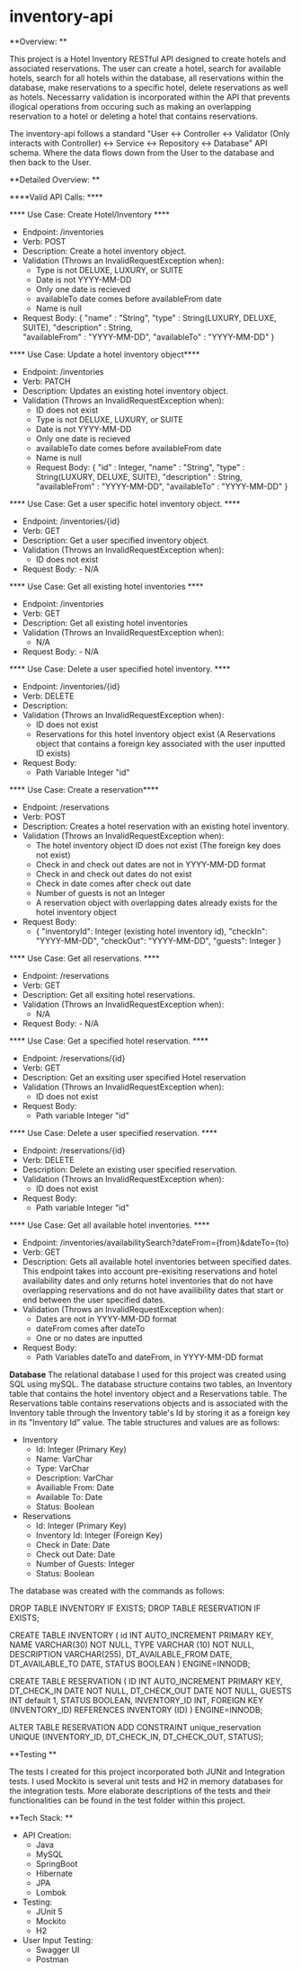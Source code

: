 # inventory-api
**Overview: **

This project is a Hotel Inventory RESTful API designed to create hotels and associated reservations. The user can create a hotel, search for available hotels, search for all hotels within the database, all reservations within the database, make reservations to a specific hotel, delete reservations as well as hotels. Necessarry validation is incorporated within the API that prevents illogical operations from occuring such as making an overlapping reservation to a hotel or deleting a hotel that contains reservations.

The inventory-api follows a standard "User <-> Controller <-> Validator (Only interacts with Controller) <-> Service <-> Repository <-> Database" API schema. Where the data flows down from the User to the database and then back to the User. 

**Detailed Overview: **

****Valid API Calls: ****

****  Use Case: Create Hotel/Inventory ****
  - Endpoint: /inventories
  - Verb: POST
  - Description: Create a hotel inventory object. 
  - Validation (Throws an InvalidRequestException when): 
    - Type is not DELUXE, LUXURY, or SUITE
    - Date is not YYYY-MM-DD
    - Only one date is recieved
    - availableTo date comes before availableFrom date
    - Name is null 
  - Request Body: 
      { 
      "name" : "String", 
      "type" : String(LUXURY, DELUXE, SUITE), 
      "description" : String,   
      "availableFrom" : "YYYY-MM-DD", 
      "availableTo" : "YYYY-MM-DD" 
      }

****  Use Case: Update a hotel inventory object****
  - Endpoint: /inventories
  - Verb: PATCH
  - Description: Updates an existing hotel inventory object.
  - Validation (Throws an InvalidRequestException when): 
    - ID does not exist 
    - Type is not DELUXE, LUXURY, or SUITE
    - Date is not YYYY-MM-DD
    - Only one date is recieved
    - availableTo date comes before availableFrom date
    - Name is null 
    - Request Body: 
      { 
      "id" : Integer, 
      "name" : "String", 
      "type" : String(LUXURY, DELUXE, SUITE), 
      "description" : String,   
      "availableFrom" : "YYYY-MM-DD", 
      "availableTo" : "YYYY-MM-DD" 
      }

****  Use Case: Get a user specific hotel inventory object. ****
  - Endpoint: /inventories/{id}
  - Verb: GET
  - Description: Get a user specified inventory object. 
  - Validation (Throws an InvalidRequestException when): 
    -  ID does not exist 
  -  Request Body: 
    -  N/A

****  Use Case: Get all existing hotel inventories ****
  - Endpoint: /inventories
  - Verb: GET
  - Description: Get all existing hotel inventories 
  - Validation (Throws an InvalidRequestException when): 
    - N/A
  -  Request Body: 
    -  N/A

****  Use Case: Delete a user specified hotel inventory. ****
  - Endpoint: /inventories/{id}
  - Verb: DELETE
  - Description: 
  - Validation (Throws an InvalidRequestException when): 
    - ID does not exist 
    - Reservations for this hotel inventory object exist (A Reservations object that contains a foreign key associated with the user inputted ID exists) 
  - Request Body: 
    -  Path Variable Integer "id" 

****  Use Case: Create a reservation****
  - Endpoint: /reservations
  - Verb: POST
  - Description: Creates a hotel reservation with an existing hotel inventory. 
  - Validation (Throws an InvalidRequestException when): 
    - The hotel inventory object ID does not exist (The foreign key does not exist) 
    - Check in and check out dates are not in YYYY-MM-DD format
    - Check in and check out dates do not exist
    - Check in date comes after check out date
    - Number of guests is not an Integer 
    - A reservation object with overlapping dates already exists for the hotel inventory object
  - Request Body: 
    - {
    "inventoryId": Integer (existing hotel inventory id),
    "checkIn": "YYYY-MM-DD",
    "checkOut": "YYYY-MM-DD",
    "guests": Integer
    }

****  Use Case: Get all reservations. ****
  - Endpoint: /reservations
  - Verb: GET
  - Description: Get all exsiting hotel reservations. 
  - Validation (Throws an InvalidRequestException when): 
    - N/A
  -  Request Body: 
    - N/A


****  Use Case: Get a specified hotel reservation. ****
  - Endpoint: /reservations/{id}
  - Verb: GET
  - Description: Get an exsiting user specified Hotel reservation 
  - Validation (Throws an InvalidRequestException when): 
    - ID does not exist 
  - Request Body: 
    -  Path variable Integer "id"

****  Use Case: Delete a user specified reservation. ****
  - Endpoint: /reservations/{id}
  - Verb: DELETE
  - Description: Delete an existing user specified reservation. 
  - Validation (Throws an InvalidRequestException when): 
    - ID does not exist 
  - Request Body: 
    - Path variable Integer "id" 

****  Use Case: Get all available hotel inventories. ****
  - Endpoint: /inventories/availabilitySearch?dateFrom={from}&dateTo={to}
  - Verb: GET
  - Description: Gets all available hotel inventories between specified dates. This endpoint takes into account pre-exisiting reservations and hotel availability dates and only returns hotel inventories that do not have overlapping reservations and do not have availibility dates that start or end between the user specified dates. 
  - Validation (Throws an InvalidRequestException when): 
    - Dates are not in YYYY-MM-DD format
    - dateFrom comes after dateTo
    - One or no dates are inputted 
  - Request Body: 
    - Path Variables dateTo and dateFrom, in YYYY-MM-DD format

**Database**
  The relational database I used for this project was created using SQL using mySQL. The database structure contains two tables, an Inventory table that contains the hotel inventory object and a Reservations table. The Reservations table contains reservations objects and is associated with the Inventory table through the Inventory table's Id by storing it as a foreign key in its "Inventory Id" value. The table structures and values are as follows: 
 
  - Inventory 
    - Id: Integer (Primary Key) 
    - Name: VarChar
    - Type: VarChar
    - Description: VarChar
    - Availiable From: Date 
    - Available To: Date 
    - Status: Boolean 
  - Reservations 
    -  Id: Integer (Primary Key) 
    -  Inventory Id: Integer (Foreign Key) 
    -  Check in Date: Date 
    -  Check out Date: Date
    -  Number of Guests: Integer 
    -  Status: Boolean 
  
  The database was created with the commands as follows: 
  
  
DROP TABLE INVENTORY IF EXISTS;
DROP TABLE RESERVATION IF EXISTS;
 
CREATE TABLE INVENTORY (
    id INT AUTO_INCREMENT PRIMARY KEY,
    NAME VARCHAR(30) NOT NULL,
    TYPE VARCHAR (10) NOT NULL,
    DESCRIPTION VARCHAR(255),
    DT_AVAILABLE_FROM DATE,
    DT_AVAILABLE_TO DATE,
    STATUS BOOLEAN
)  ENGINE=INNODB;
 
CREATE TABLE RESERVATION (
    ID INT AUTO_INCREMENT PRIMARY KEY,
    DT_CHECK_IN DATE NOT NULL,
    DT_CHECK_OUT DATE NOT NULL,
    GUESTS INT default 1,
    STATUS BOOLEAN,
    INVENTORY_ID INT,
    FOREIGN KEY (INVENTORY_ID) REFERENCES INVENTORY (ID)
) ENGINE=INNODB;
 
ALTER TABLE RESERVATION
ADD CONSTRAINT unique_reservation
UNIQUE (INVENTORY_ID, DT_CHECK_IN, DT_CHECK_OUT, STATUS);
  
**Testing **

The tests I created for this project incorporated both JUNit and Integration tests. I used Mockito is several unit tests and H2 in memory databases for the integration tests. More elaborate descriptions of the tests and their functionalities can be found in the test folder within this project. 

**Tech Stack: **

- API Creation:
  - Java
  - MySQL 
  - SpringBoot 
  - Hibernate 
  - JPA 
  - Lombok 
- Testing:
  - JUnit 5
  - Mockito 
  - H2
- User Input Testing:
  - Swagger UI
  - Postman 
